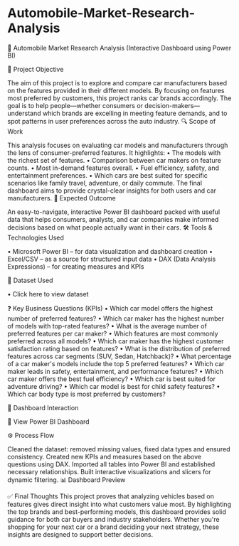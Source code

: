 # Automobile-Market-Research-Analysis
🚗 Automobile Market Research Analysis (Interactive Dashboard using Power BI)

📌 Project Objective

The aim of this project is to explore and compare car manufacturers based on the features provided in their different models. By focusing on features most preferred by customers, this project ranks car brands accordingly. The goal is to help people—whether consumers or decision-makers—understand which brands are excelling in meeting feature demands, and to spot patterns in user preferences across the auto industry. 🔍 Scope of Work

This analysis focuses on evaluating car models and manufacturers through the lens of consumer-preferred features. It highlights: • The models with the richest set of features. • Comparison between car makers on feature counts. • Most in-demand features overall. • Fuel efficiency, safety, and entertainment preferences. • Which cars are best suited for specific scenarios like family travel, adventure, or daily commute. The final dashboard aims to provide crystal-clear insights for both users and car manufacturers. 🎯 Expected Outcome

An easy-to-navigate, interactive Power BI dashboard packed with useful data that helps consumers, analysts, and car companies make informed decisions based on what people actually want in their cars. 🛠️ Tools & Technologies Used

• Microsoft Power BI – for data visualization and dashboard creation • Excel/CSV – as a source for structured input data • DAX (Data Analysis Expressions) – for creating measures and KPIs

📂 Dataset Used

• Click here to view dataset

❓ Key Business Questions (KPIs) • Which car model offers the highest number of preferred features? • Which car maker has the highest number of models with top-rated features? • What is the average number of preferred features per car maker? • Which features are most commonly preferred across all models? • Which car maker has the highest customer satisfaction rating based on features? • What is the distribution of preferred features across car segments (SUV, Sedan, Hatchback)? • What percentage of a car maker's models include the top 5 preferred features? • Which car maker leads in safety, entertainment, and performance features? • Which car maker offers the best fuel efficiency? • Which car is best suited for adventure driving? • Which car model is best for child safety features? • Which car body type is most preferred by customers?

🔁 Dashboard Interaction

🔗 View Power BI Dashboard

⚙️ Process Flow

Cleaned the dataset: removed missing values, fixed data types and ensured consistency.
Created new KPIs and measures based on the above questions using DAX.
Imported all tables into Power BI and established necessary relationships.
Built interactive visualizations and slicers for dynamic filtering.
📊 Dashboard Preview

✅ Final Thoughts This project proves that analyzing vehicles based on features gives direct insight into what customers value most. By highlighting the top brands and best-performing models, this dashboard provides solid guidance for both car buyers and industry stakeholders. Whether you're shopping for your next car or a brand deciding your next strategy, these insights are designed to support better decisions.
